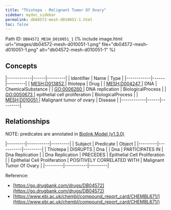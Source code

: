```yaml
---
title: "Thiotepa - Malignant Tumor Of Ovary"
sidebar: mydoc_sidebar
permalink: db04572-mesh-d010051-1.html
toc: false 
---
```



Path ID: `DB04572_MESH_D010051_1`
{% include image.html url="images/db04572-mesh-d010051-1.png" file="db04572-mesh-d010051-1.png" alt="db04572-mesh-d010051-1" %}

## Concepts

|------------|------|---------|
| Identifier | Name | Type    |
|------------|------|---------|
| <a href="https://identifiers.org/MESH:D013852">MESH:D013852 </a> | thiotepa | Drug |
| <a href="https://identifiers.org/MESH:D004247">MESH:D004247 </a> | DNA | ChemicalSubstance |
| <a href="https://identifiers.org/GO:0006260">GO:0006260 </a> | DNA replication | BiologicalProcess |
| <a href="https://identifiers.org/GO:0050673">GO:0050673 </a> | epithelial cell proliferation | BiologicalProcess |
| <a href="https://identifiers.org/MESH:D010051">MESH:D010051 </a> | Malignant tumor of ovary | Disease |
|------------|------|---------|

## Relationships


NOTE: predicates are annotated in <a href="https://github.com/biolink/biolink-model/releases/tag/v1.3.0">Biolink Model (v1.3.0)</a>

|---------|-----------|---------|
| Subject | Predicate | Object  |
|---------|-----------|---------|
| Thiotepa | DISRUPTS | Dna |
| Dna | PARTICIPATES IN | Dna Replication |
| Dna Replication | PRECEDES | Epithelial Cell Proliferation |
| Epithelial Cell Proliferation | POSITIVELY CORRELATED WITH | Malignant Tumor Of Ovary |
|---------|-----------|---------|

Reference: 
  - [https://go.drugbank.com/drugs/DB04572](https://go.drugbank.com/drugs/DB04572)
  - [https://www.ebi.ac.uk/chembl/compound_report_card/CHEMBL671/](https://www.ebi.ac.uk/chembl/compound_report_card/CHEMBL671/)
